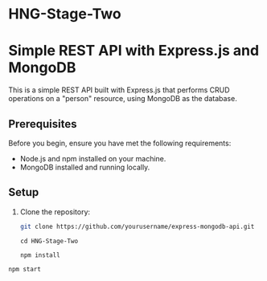 # HNG-Stage-Two

# Simple REST API with Express.js and MongoDB

This is a simple REST API built with Express.js that performs CRUD operations on a "person" resource, using MongoDB as the database.

## Prerequisites

Before you begin, ensure you have met the following requirements:

- Node.js and npm installed on your machine.
- MongoDB installed and running locally.

## Setup

1. Clone the repository:

   ```bash
   git clone https://github.com/yourusername/express-mongodb-api.git
   ```
   ```
   cd HNG-Stage-Two
   ```
   ```
   npm install
   ```

``` npm start ```

